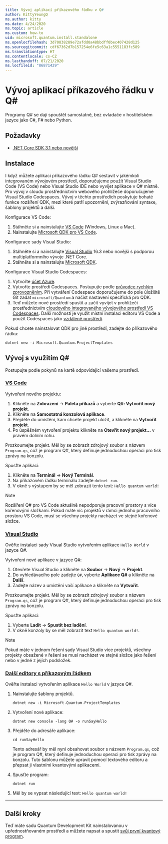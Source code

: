 ```yaml
---
title: Vývoj aplikací příkazového řádku v Q#
author: KittyYeungQ
ms.author: kitty
ms.date: 4/24/2020
ms.topic: article
ms.custom: how-to
uid: microsoft.quantum.install.standalone
ms.openlocfilehash: 3d70838289e72afdd0a48bbdff0bec407428d125
ms.sourcegitcommit: cdf67362d7b157254e6fe5c63a1c5551183fc589
ms.translationtype: HT
ms.contentlocale: cs-CZ
ms.lasthandoff: 07/21/2020
ms.locfileid: "86871429"
---
```

# <a name="develop-with-q-command-line-applications"></a>Vývoj aplikací příkazového řádku v Q#

Programy Q# se dají spouštět samostatně, bez ovladače v hostitelském jazyce jako C#, F# nebo Python.

## <a name="prerequisites"></a>Požadavky

- [.NET Core SDK 3.1 nebo novější](https://www.microsoft.com/net/download)

## <a name="installation"></a>Instalace

I když můžete aplikaci příkazového řádku Q# sestavit v jakémkoli integrovaném vývojovém prostředí, doporučujeme použít Visual Studio Code (VS Code) nebo Visual Studio IDE nebo vyvíjet aplikace v Q# místně. Pro vývoj v cloudu prostřednictvím webového prohlížeče doporučujeme Visual Studio Codespaces. Vývoj v těchto prostředích poskytuje bohaté funkce rozšíření QDK, mezi které patří upozornění, zvýrazňování syntaxe, šablony projektů a další. 

Konfigurace VS Code:

1. Stáhněte si a nainstalujte [VS Code](https://code.visualstudio.com/download) (Windows, Linux a Mac).
2. Nainstalujte [Microsoft QDK pro VS Code](https://marketplace.visualstudio.com/items?itemName=quantum.quantum-devkit-vscode).

Konfigurace sady Visual Studio:

1. Stáhněte si a nainstalujte [Visual Studio](https://visualstudio.microsoft.com/downloads/) 16.3 nebo novější s podporou multiplatformního vývoje .NET Core.
2. Stáhněte si a nainstalujte [Microsoft QDK](https://marketplace.visualstudio.com/items?itemName=quantum.DevKit).

Konfigurace Visual Studio Codespaces:

1. Vytvořte [účet Azure](https://azure.microsoft.com/free/).
2. Vytvořte prostředí Codespaces. Postupujte podle [průvodce rychlým zprovozněním](https://docs.microsoft.com/visualstudio/online/quickstarts/browser). Při vytváření Codespace doporučujeme do pole úložiště Git zadat `microsoft/Quantum` a načíst nastavení specifická pro QDK.
3. Teď můžete nové prostředí spustit a začít vyvíjet v prohlížeči prostřednictvím [cloudového integrovaného vývojového prostředí VS Codespaces](https://online.visualstudio.com/environments). Další možností je využít místní instalaci editoru VS Code a použít Codespaces jako [vzdálené prostředí](https://docs.microsoft.com/visualstudio/online/how-to/vscode).


Pokud chcete nainstalovat QDK pro jiné prostředí, zadejte do příkazového řádku:

```dotnetcli
dotnet new -i Microsoft.Quantum.ProjectTemplates
```

## <a name="develop-with-q"></a>Vývoj s využitím Q#

Postupujte podle pokynů na kartě odpovídající vašemu prostředí.

### <a name="vs-code"></a>[VS Code](#tab/tabid-vscode)

Vytvoření nového projektu:

1. Klikněte na **Zobrazení** -> **Paleta příkazů** a vyberte **Q#: Vytvořit nový projekt**.
2. Klikněte na **Samostatná konzolová aplikace**.
3. Přejděte do umístění, kam chcete projekt uložit, a klikněte na **Vytvořit projekt**.
4. Po úspěšném vytvoření projektu klikněte na **Otevřít nový projekt...** v pravém dolním rohu.
        
Prozkoumejte projekt. Měl by se zobrazit zdrojový soubor s názvem `Program.qs`, což je program Q#, který definuje jednoduchou operaci pro tisk zprávy na konzolu.

Spusťte aplikaci:
1. Klikněte na **Terminál** -> **Nový Terminál**.
2. Na příkazovém řádku terminálu zadejte `dotnet run`.
3. V okně s výstupem by se měl zobrazit tento text: `Hello quantum world!`


> [!NOTE]
> Rozšíření Q# pro VS Code aktuálně nepodporuje pracovní prostory s více kořenovými složkami. Pokud máte víc projektů v rámci jednoho pracovního prostoru VS Code, musí se všechny projekty nacházet ve stejné kořenové složce.

### <a name="visual-studio"></a>[Visual Studio](#tab/tabid-vs)

Ověřte instalaci sady Visual Studio vytvořením aplikace `Hello World` v jazyce Q#.

Vytvoření nové aplikace v jazyce Q#:
1. Otevřete Visual Studio a klikněte na **Soubor** -> **Nový** -> **Projekt**.
2. Do vyhledávacího pole zadejte `Q#`, vyberte **Aplikace Q#** a klikněte na **Další**.
3. Zadejte název a umístění vaší aplikace a klikněte na **Vytvořit**.


Prozkoumejte projekt. Měl by se zobrazit zdrojový soubor s názvem `Program.qs`, což je program Q#, který definuje jednoduchou operaci pro tisk zprávy na konzolu.

Spusťte aplikaci:
1. Vyberte **Ladit** -> **Spustit bez ladění**.
2. V okně konzoly by se měl zobrazit text `Hello quantum world!`.

> [!NOTE]
> Pokud máte v jednom řešení sady Visual Studio více projektů, všechny projekty obsažené v řešení se musí nacházet ve stejné složce jako řešení nebo v jedné z jejích podsložek.  

### <a name="other-editors-with-the-command-line"></a>[Další editory s příkazovým řádkem](#tab/tabid-cmdline)

Ověřte instalaci vytvořením aplikace `Hello World` v jazyce Q#.

1. Nainstalujte šablony projektů.

    ```dotnetcli
    dotnet new -i Microsoft.Quantum.ProjectTemplates
    ```

1. Vytvoření nové aplikace:
    ```dotnetcli
    dotnet new console -lang Q# -o runSayHello
    ```

1. Přejděte do adresáře aplikace:
    ```dotnetcli
    cd runSayHello
    ```

    Tento adresář by měl nyní obsahovat soubor s názvem `Program.qs`, což je program Q#, který definuje jednoduchou operaci pro tisk zprávy na konzolu. Tuto šablonu můžete upravit pomocí textového editoru a přepsat ji vlastními kvantovými aplikacemi. 

1. Spusťte program:
    ```dotnetcli
    dotnet run
    ```

1. Měl by se vypsat následující text: `Hello quantum world!`

***

## <a name="next-steps"></a>Další kroky

Teď máte sadu Quantum Development Kit nainstalovanou v upřednostňovaném prostředí a můžete napsat a spustit [svůj první kvantový program](xref:microsoft.quantum.quickstarts.qrng).
